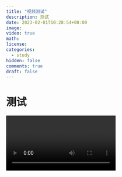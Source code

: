 ```yaml
---
title: "视频测试"
description: 测试
date: 2023-02-01T10:28:54+08:00
image: 
video: true
math: 
license: 
categories:
  - study
hidden: false
comments: true
draft: false
---
```


# 测试

<video id="video" src="vlog/test.mp4"></video>
